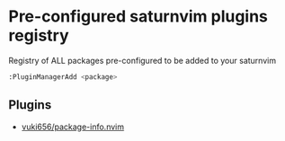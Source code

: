 # Pre-configured saturnvim plugins registry
Registry of ALL packages pre-configured to be added to your saturnvim

```bash
:PluginManagerAdd <package>
```

## Plugins

- [vuki656/package-info.nvim](https://github.com/saturnvim/plugins/blob/main/package-info/docs.md)
